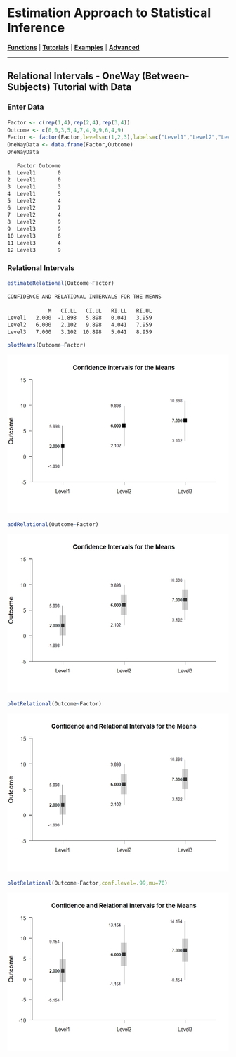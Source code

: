 # Estimation Approach to Statistical Inference

[**Functions**](../../Functions) | 
[**Tutorials**](../../Tutorials) | 
[**Examples**](../../Examples) | 
[**Advanced**](../../Advanced)

---

## Relational Intervals - OneWay (Between-Subjects) Tutorial with Data

### Enter Data

```r
Factor <- c(rep(1,4),rep(2,4),rep(3,4))
Outcome <- c(0,0,3,5,4,7,4,9,9,6,4,9)
Factor <- factor(Factor,levels=c(1,2,3),labels=c("Level1","Level2","Level3"))
OneWayData <- data.frame(Factor,Outcome)
OneWayData
```
```
   Factor Outcome
1  Level1       0
2  Level1       0
3  Level1       3
4  Level1       5
5  Level2       4
6  Level2       7
7  Level2       4
8  Level2       9
9  Level3       9
10 Level3       6
11 Level3       4
12 Level3       9
```

### Relational Intervals

```r
estimateRelational(Outcome~Factor)
```
```
CONFIDENCE AND RELATIONAL INTERVALS FOR THE MEANS

             M   CI.LL   CI.UL   RI.LL   RI.UL
Level1   2.000  -1.898   5.898   0.041   3.959
Level2   6.000   2.102   9.898   4.041   7.959
Level3   7.000   3.102  10.898   5.041   8.959
```

```r
plotMeans(Outcome~Factor)
```
<kbd><img src="RelationalOneWayFigure1.jpeg"></kbd>
```r
addRelational(Outcome~Factor)
```
<kbd><img src="RelationalOneWayFigure2.jpeg"></kbd>

```r
plotRelational(Outcome~Factor)
```
<kbd><img src="RelationalOneWayFigure3.jpeg"></kbd>
```r
plotRelational(Outcome~Factor,conf.level=.99,mu=70)
```
<kbd><img src="RelationalOneWayFigure4.jpeg"></kbd>

